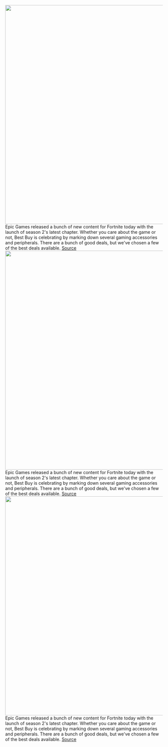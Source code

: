 <img src='https://cdn.vox-cdn.com/thumbor/BA1LnzoUTZm_yiJ6KfLLgmupWOs=/0x0:2040x1360/1200x800/filters:focal(907x433:1233x759)/cdn.vox-cdn.com/uploads/chorus_image/image/66343450/akrales_190829_3624_0162.0.jpg' width='700px' /><br/>
Epic Games released a bunch of new content for Fortnite today with the launch of season 2's latest chapter. Whether you care about the game or not, Best Buy is celebrating by marking down several gaming accessories and peripherals. There are a bunch of good deals, but we've chosen a few of the best deals available.
<a href='https://www.theverge.com/good-deals/2020/2/20/21142663/gaming-deals-headsets-wireless-mice-fortnite-razer-best-buy-epic'> Source <a/><img src='https://cdn.vox-cdn.com/thumbor/BA1LnzoUTZm_yiJ6KfLLgmupWOs=/0x0:2040x1360/1200x800/filters:focal(907x433:1233x759)/cdn.vox-cdn.com/uploads/chorus_image/image/66343450/akrales_190829_3624_0162.0.jpg' width='700px' /><br/>
Epic Games released a bunch of new content for Fortnite today with the launch of season 2's latest chapter. Whether you care about the game or not, Best Buy is celebrating by marking down several gaming accessories and peripherals. There are a bunch of good deals, but we've chosen a few of the best deals available.
<a href='https://www.theverge.com/good-deals/2020/2/20/21142663/gaming-deals-headsets-wireless-mice-fortnite-razer-best-buy-epic'> Source <a/><img src='https://cdn.vox-cdn.com/thumbor/BA1LnzoUTZm_yiJ6KfLLgmupWOs=/0x0:2040x1360/1200x800/filters:focal(907x433:1233x759)/cdn.vox-cdn.com/uploads/chorus_image/image/66343450/akrales_190829_3624_0162.0.jpg' width='700px' /><br/>
Epic Games released a bunch of new content for Fortnite today with the launch of season 2's latest chapter. Whether you care about the game or not, Best Buy is celebrating by marking down several gaming accessories and peripherals. There are a bunch of good deals, but we've chosen a few of the best deals available.
<a href='https://www.theverge.com/good-deals/2020/2/20/21142663/gaming-deals-headsets-wireless-mice-fortnite-razer-best-buy-epic'> Source <a/>